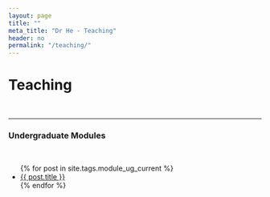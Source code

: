 ```yaml
---
layout: page
title: ""
meta_title: "Dr He - Teaching"
header: no
permalink: "/teaching/"
---
```


<h1>Teaching</h1> <br>

----

<h3>Undergraduate Modules</h3> <br>

<ul>
    {% for post in site.tags.module_ug_current %}
    <li><a href="{{ site.url }}{{ site.baseurl }}{{ post.url }}">{{ post.title }}</a></li>
    {% endfor %}
</ul>
